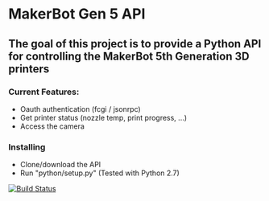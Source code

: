 # MakerBot Gen 5 API

## The goal of this project is to provide a Python API for controlling the MakerBot 5th Generation 3D printers

### Current Features:
 * Oauth authentication (fcgi / jsonrpc) 
 * Get printer status (nozzle temp, print progress, ...)
 * Access the camera
 
 ### Installing
 * Clone/download the API
 * Run "python/setup.py" (Tested with Python 2.7)
 
[![Build Status](https://travis-ci.org/gryphius/makerbot-gen5-api.svg)](https://travis-ci.org/gryphius/makerbot-gen5-api)
